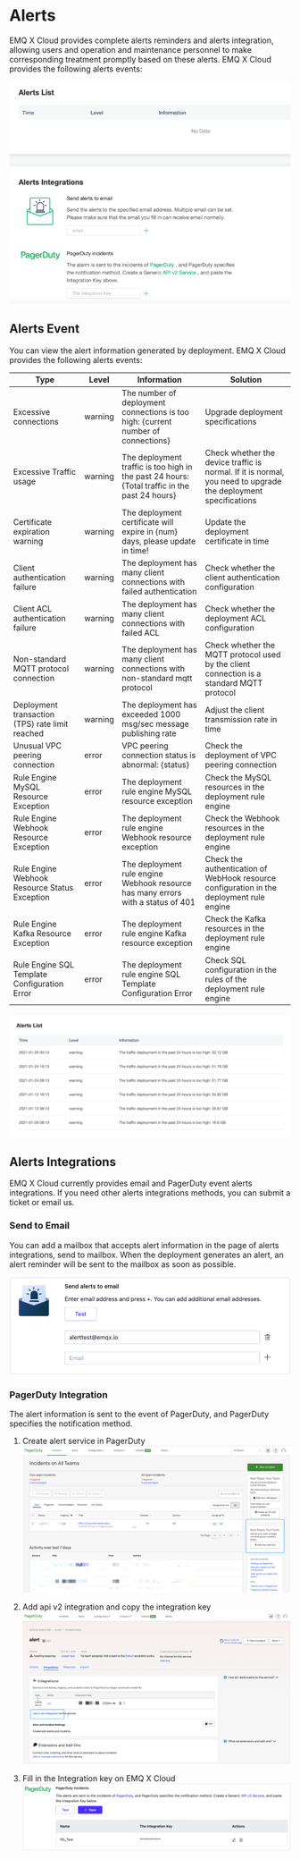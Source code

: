# Alerts

EMQ X Cloud provides complete alerts reminders and alerts integration, allowing users and operation and maintenance personnel to make corresponding treatment promptly based on these alerts. EMQ X Cloud provides the following alerts events:

![alert_integrations](./_assets/alerts.png)



## Alerts Event

You can view the alert information generated by deployment. EMQ X Cloud provides the following alerts events:

| Type                            | Level   | Information                                                                                    | Solution                                                                                  |
| ------------------------------- | ------- | ---------------------------------------------------------------------------------------------- | ----------------------------------------------------------------------------------------- |
| Excessive connections           | warning | The number of deployment connections is too high: {current number of connections}              | Upgrade deployment specifications                                                         |
| Excessive Traffic usage         | warning | The deployment traffic is too high in the past 24 hours: {Total traffic in the past 24 hours}  | Check whether the device traffic is normal. If it is normal, you need to upgrade the deployment specifications |
| Certificate expiration warning  | warning | The deployment certificate will expire in {num} days, please update in time!                   | Update the deployment certificate in time                                                 |
| Client authentication failure   | warning | The deployment has many client connections with failed authentication                          | Check whether the client authentication configuration                                     |
| Client ACL authentication failure | warning | The deployment has many client connections with failed ACL                                   | Check whether the deployment ACL configuration                                            |
| Non-standard MQTT protocol connection | warning | The deployment has many client connections with non-standard mqtt protocol               | Check whether the MQTT protocol used by the client connection is a standard MQTT protocol |
| Deployment transaction (TPS) rate limit reached | warning | The deployment has exceeded 1000 msg/sec message publishing rate               | Adjust the client transmission rate in time                                               |
| Unusual VPC peering connection  | error   | VPC peering connection status is abnormal: {status}                                            | Check the deployment of VPC peering connection                                            |
| Rule Engine MySQL Resource Exception | error   | The deployment rule engine MySQL resource exception                                       | Check the MySQL resources in the deployment rule engine                                   |
| Rule Engine Webhook Resource Exception | error   | The deployment rule engine Webhook resource exception                                   | Check the Webhook resources in the deployment rule engine                                 |
| Rule Engine Webhook Resource Status Exception | error   | The deployment rule engine Webhook resource has many errors with a status of 401 | Check the authentication of WebHook resource configuration in the deployment rule engine  |
| Rule Engine Kafka Resource Exception | error   | The deployment rule engine Kafka resource exception                                       | Check the Kafka resources in the deployment rule engine                                   |
| Rule Engine SQL Template Configuration Error | error   | The deployment rule engine SQL Template Configuration Error                       | Check SQL configuration in the rules of the deployment rule engine                        |


![email_alert](./_assets/alert.png)


## Alerts Integrations

EMQ X Cloud currently provides email and PagerDuty event alerts integrations. If you need other alerts integrations methods, you can submit a ticket or email us.



### Send to Email

You can add a mailbox that accepts alert information in the page of alerts integrations, send to mailbox. When the deployment generates an alert, an alert reminder will be sent to the mailbox as soon as possible.

![email_alert](./_assets/email_alert.png)



### PagerDuty Integration
The alert information is sent to the event of PagerDuty, and PagerDuty specifies the notification method.

1. Create alert service in PagerDuty
    ![pagerduty_service](./_assets/pagerduty_service.png)

2. Add api v2 integration and copy the integration key
    ![pagerduty_service](./_assets/pagerduty_integrations_api.png)

3. Fill in the Integration key on EMQ X Cloud
    ![pagerduty_alerts](./_assets/pagerduty_alerts.png)